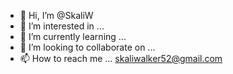 - 👋 Hi, I’m @SkaliW
- 👀 I’m interested in ...
- 🌱 I’m currently learning ...
- 💞️ I’m looking to collaborate on ...
- 📫 How to reach me ... skaliwalker52@gmail.com

<!---
SkaliW/SkaliW is a ✨ special ✨ repository because its `README.md` (this file) appears on your GitHub profile.
You can click the Preview link to take a look at your changes.
--->
